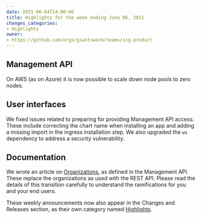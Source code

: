 ```yaml
---
date: 2021-06-04T14:00:00
title: Highlights for the week ending June 06, 2021
changes_categories:
- Highlights
owner:
- https://github.com/orgs/giantswarm/teams/sig-product
---
```


## Management API

On AWS (as on Azure) it is now possible to scale down node pools to zero nodes.

## User interfaces

We fixed issues related to preparing for providing Management API access. These include correcting the chart name when installing an app and adding a missing import in the ingress installation step. We also upgraded the `ws` dependency to address a security vulnerability.

## Documentation

We wrote an article on [Organizations](/platform-overview/organizations/), as defined in the Management API. These replace the organizations as used with the REST API. Please read the details of this transition carefully to understand the ramifications for you and your end users.

These weekly announcements now also appear in the Changes and Releases section, as their own category named [Highlights](/changes/highlights/).
